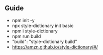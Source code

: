 ## Guide

- npm init -y
- npx style-dictionary init basic
- npm i style-dictionary
- npm run build
- "build": "style-dictionary build"
- https://amzn.github.io/style-dictionary/#/